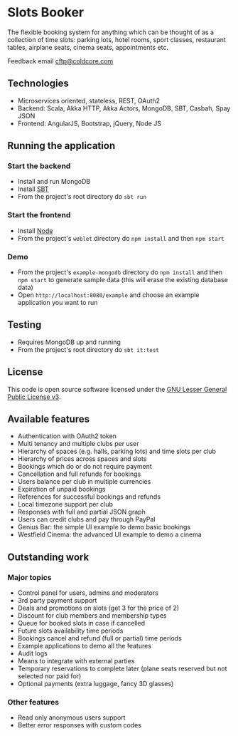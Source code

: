 # Slots Booker #

The flexible booking system for anything which can be thought of as a collection of time slots:
parking lots, hotel rooms, sport classes, restaurant tables, airplane seats, cinema seats, appointments etc.

Feedback email cftp@coldcore.com

## Technologies ##

* Microservices oriented, stateless, REST, OAuth2
* Backend: Scala, Akka HTTP, Akka Actors, MongoDB, SBT, Casbah, Spay JSON
* Frontend: AngularJS, Bootstrap, jQuery, Node JS

## Running the application ##

### Start the backend ###

* Install and run MongoDB
* Install [SBT](http://www.scala-sbt.org)
* From the project's root directory do `sbt run`

### Start the frontend ###

* Install [Node](http://www.scala-sbt.org)
* From the project's `weblet` directory do `npm install` and then `npm start`

### Demo ###

* From the project's `example-mongodb` directory do `npm install` and then `npm start` to generate sample data
(this will erase the existing database data)
* Open `http://localhost:8080/example` and choose an example application you want to run

## Testing ##

* Requires MongoDB up and running
* From the project's root directory do `sbt it:test`

## License ##

This code is open source software licensed under the [GNU Lesser General Public License v3](http://www.gnu.org/licenses/lgpl-3.0.en.html).

## Available features ##
* Authentication with OAuth2 token
* Multi tenancy and multiple clubs per user
* Hierarchy of spaces (e.g. halls, parking lots) and time slots per club
* Hierarchy of prices across spaces and slots
* Bookings which do or do not require payment
* Cancellation and full refunds for bookings
* Users balance per club in multiple currencies
* Expiration of unpaid bookings
* References for successful bookings and refunds
* Local timezone support per club
* Responses with full and partial JSON graph
* Users can credit clubs and pay through PayPal
* Genius Bar: the simple UI example to demo basic bookings
* Westfield Cinema: the advanced UI example to demo a cinema

## Outstanding work ##

### Major topics ###
* Control panel for users, admins and moderators
* 3rd party payment support
* Deals and promotions on slots (get 3 for the price of 2)
* Discount for club members and membership types
* Queue for booked slots in case if cancelled
* Future slots availability time periods
* Bookings cancel and refund (full or partial) time periods
* Example applications to demo all the features
* Audit logs
* Means to integrate with external parties
* Temporary reservations to complete later (plane seats reserved but not selected nor paid for)
* Optional payments (extra luggage, fancy 3D glasses)

### Other features ###
* Read only anonymous users support
* Better error responses with custom codes

